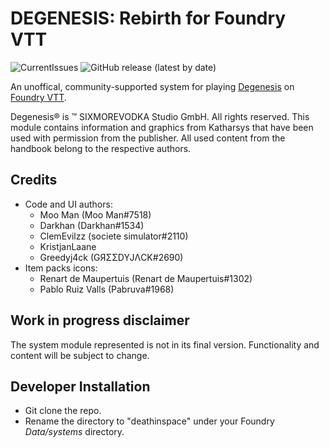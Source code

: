 # DEGENESIS: Rebirth for Foundry VTT
![CurrentIssues](https://img.shields.io/github/issues/greedyj4ck/DEGENESIS-FoundryVTT?style=for-the-badge) 
![GitHub release (latest by date)](https://img.shields.io/github/downloads/greedyj4ck/DEGENESIS-FoundryVTT/latest/total?style=for-the-badge)

An unoffical, community-supported system for playing [Degenesis](https://degenesis.com/) on [Foundry VTT](http://foundryvtt.com/).



Degenesis® is ™ SIXMOREVODKA Studio GmbH. All rights reserved. This module contains information and graphics from Katharsys that have been used with permission from the publisher. All used content from the handbook belong to the respective authors.

## Credits 

 * Code and UI authors:
   * Moo Man (Moo Man#7518)
   * Darkhan (Darkhan#1534)
   * ClemEvilzz (societe simulator#2110)
   * KristjanLaane
   * Greedyj4ck (GЯΣΣDYJΛCK#2690)
 * Item packs icons:
   * Renart de Maupertuis (Renart de Maupertuis#1302)
   * Pablo Ruiz Valls (Pabruva#1968)

## Work in progress disclaimer

The system module represented is not in its final version. Functionality and content will be subject to change. 

## Developer Installation

- Git clone the repo.
- Rename the directory to "deathinspace" under your Foundry _Data/systems_ directory.
